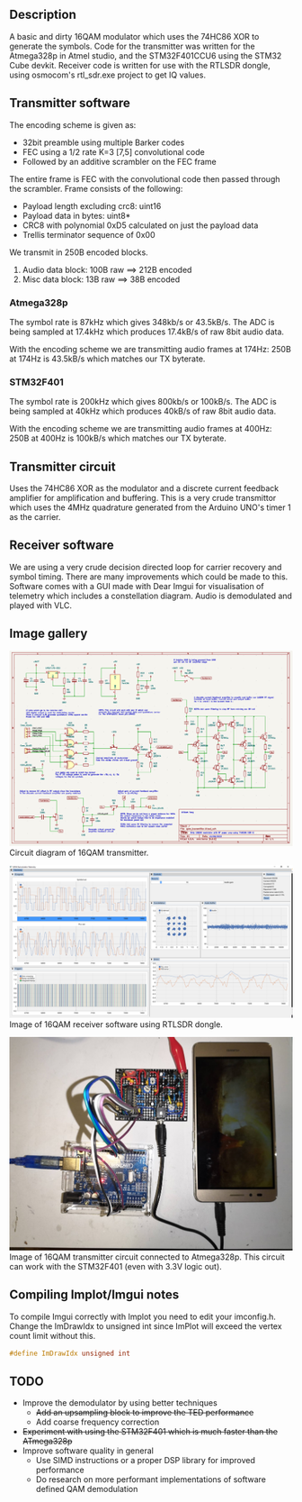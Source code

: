 ## Description
A basic and dirty 16QAM modulator which uses the 74HC86 XOR to generate the symbols.
Code for the transmitter was written for the Atmega328p in Atmel studio, and the STM32F401CCU6 using the STM32 Cube devkit.
Receiver code is written for use with the RTLSDR dongle, using osmocom's rtl_sdr.exe project to get IQ values.

## Transmitter software
The encoding scheme is given as:
- 32bit preamble using multiple Barker codes
- FEC using a 1/2 rate K=3 [7,5] convolutional code
- Followed by an additive scrambler on the FEC frame

The entire frame is FEC with the convolutional code then passed through the scrambler.
Frame consists of the following:
- Payload length excluding crc8: uint16
- Payload data in bytes: uint8*
- CRC8 with polynomial 0xD5 calculated on just the payload data
- Trellis terminator sequence of 0x00

We transmit in 250B encoded blocks.

1. Audio data block: 100B raw ==> 212B encoded
2. Misc data block: 13B raw ==> 38B encoded

### Atmega328p
The symbol rate is 87kHz which gives 348kb/s or 43.5kB/s. 
The ADC is being sampled at 17.4kHz which produces 17.4kB/s of raw 8bit audio data.

With the encoding scheme we are transmitting audio frames at 174Hz:
250B at 174Hz is 43.5kB/s which matches our TX byterate.

### STM32F401
The symbol rate is 200kHz which gives 800kb/s or 100kB/s. 
The ADC is being sampled at 40kHz which produces 40kB/s of raw 8bit audio data.

With the encoding scheme we are transmitting audio frames at 400Hz:
250B at 400Hz is 100kB/s which matches our TX byterate.

## Transmitter circuit
Uses the 74HC86 XOR as the modulator and a discrete current feedback amplifier for amplification and buffering.
This is a very crude transmittor which uses the 4MHz quadrature generated from the Arduino UNO's timer 1 as the carrier.

## Receiver software
We are using a very crude decision directed loop for carrier recovery and symbol timing. 
There are many improvements which could be made to this.
Software comes with a GUI made with Dear Imgui for visualisation of telemetry which includes a constellation diagram.
Audio is demodulated and played with VLC.

## Image gallery
![Circuit diagram](./docs/circuit_diagram.png)
Circuit diagram of 16QAM transmitter.

![Receiver software](./docs/receiver_software.png)
Image of 16QAM receiver software using RTLSDR dongle.

![Photo of transmitter circuit](./docs/transmitter_circuit_photo.jpg)
Image of 16QAM transmitter circuit connected to Atmega328p.
This circuit can work with the STM32F401 (even with 3.3V logic out).

## Compiling Implot/Imgui notes
To compile Imgui correctly with Implot you need to edit your imconfig.h.
Change the ImDrawIdx to unsigned int since ImPlot will exceed the vertex count limit without this.
```c 
#define ImDrawIdx unsigned int
```

## TODO
- Improve the demodulator by using better techniques
  - <s>Add an upsampling block to improve the TED performance</s>
  - Add coarse frequency correction
- <s>Experiment with using the STM32F401 which is much faster than the ATmega328p</s>
- Improve software quality in general
  - Use SIMD instructions or a proper DSP library for improved performance
  - Do research on more performant implementations of software defined QAM demodulation
